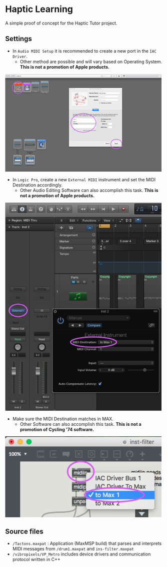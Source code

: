 # Haptic Learning
A simple proof of concept for the Haptic Tutor project.

## Settings
- In `Audio MIDI Setup` it is recommended to create a new port in the `IAC Driver`.
	- Other method are possible and will vary based on Operating System. __This is not a promotion of Apple products.__

<img src="imgs/audio-midi settings.png" width=500>

- In `Logic Pro`, create a new `External MIDI` instrument and set the MIDI Destination accordingly.
	- Other Audio Editing Software can also accomplish this task. __This is not a promotion of Apple products.__

<img src="imgs/logic settings.png" width=500>

- Make sure the MIDI Destination matches in MAX.
	- Other Software can also accomplish this task. __This is not a promotion of Cycling '74 software.__

<img src="imgs/Max settings.png" width=500>

## Source files
- `/Tactons.maxpat` : Application (MaxMSP build) that parses and interprets MIDI messages from `/drum1.maxpat` and `ins-filter.maxpat`
- `/vibropixels/VP_Metro` includes device drivers and communication protocol written in C++

